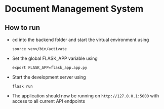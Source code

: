 # Document Management System

## How to run
- cd into the backend folder and start the virtual environment using 
    
    `source venv/bin/activate`

- Set the global FLASK_APP variable using
    
    `export FLASK_APP=flask_app.app.py`

- Start the development server using

    `flask run`

- The application should now be running on `http://127.0.0.1:5000` with access to all current API endpoints